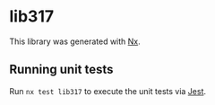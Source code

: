 # lib317

This library was generated with [Nx](https://nx.dev).

## Running unit tests

Run `nx test lib317` to execute the unit tests via [Jest](https://jestjs.io).
